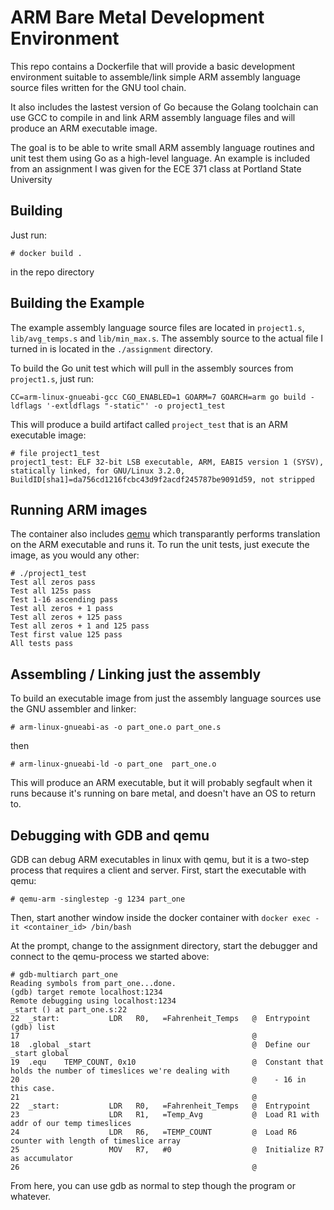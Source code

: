 # ARM Bare Metal Development Environment

This repo contains a Dockerfile that will provide a basic development environment suitable to assemble/link simple ARM assembly language source files written for the GNU tool chain.

It also includes the lastest version of Go because the Golang toolchain can use GCC to compile in and link ARM assembly language files and will produce an ARM executable image.

The goal is to be able to write small ARM assembly language routines and unit test them using Go as a high-level language. An example is included from an assignment I was given for the ECE 371 class at Portland State University

## Building

Just run:

```
# docker build .
``` 

in the repo directory

## Building the Example

The example assembly language source files are located in `project1.s`, `lib/avg_temps.s` and `lib/min_max.s`. The assembly source to the actual file I turned in is located in the `./assignment` directory. 

To build the Go unit test which will pull in the assembly sources from `project1.s`, just run:

`CC=arm-linux-gnueabi-gcc CGO_ENABLED=1 GOARM=7 GOARCH=arm go build -ldflags '-extldflags "-static"' -o project1_test`

This will produce a build artifact called `project_test` that is an ARM executable image:

```
# file project1_test
project1_test: ELF 32-bit LSB executable, ARM, EABI5 version 1 (SYSV), statically linked, for GNU/Linux 3.2.0, BuildID[sha1]=da756cd1216fcbc43d9f2acdf245787be9091d59, not stripped
```

## Running ARM images

The container also includes [qemu](https://www.qemu.org/) which transparantly performs translation on the ARM executable and runs it. To run the unit tests, just execute the image, as you would any other:

```
# ./project1_test
Test all zeros pass
Test all 125s pass
Test 1-16 ascending pass
Test all zeros + 1 pass
Test all zeros + 125 pass
Test all zeros + 1 and 125 pass
Test first value 125 pass
All tests pass
```

## Assembling / Linking just the assembly

To build an executable image from just the assembly language sources use the GNU assembler and linker:

```
# arm-linux-gnueabi-as -o part_one.o part_one.s
```

then

```
# arm-linux-gnueabi-ld -o part_one  part_one.o
```

This will produce an ARM executable, but it will probably segfault when it runs because it's running on bare metal, and doesn't have an OS to return to. 


## Debugging with GDB and qemu

GDB can debug ARM executables in linux with qemu, but it is a two-step process that requires a client and server. First, start the executable with qemu:

```
# qemu-arm -singlestep -g 1234 part_one
```

Then, start another window inside the docker container with `docker exec -it <container_id> /bin/bash`

At the prompt, change to the assignment directory, start the debugger and connect to the qemu-process we started above:

```
# gdb-multiarch part_one
Reading symbols from part_one...done.
(gdb) target remote localhost:1234
Remote debugging using localhost:1234
_start () at part_one.s:22
22	_start:           LDR   R0,   =Fahrenheit_Temps   @  Entrypoint
(gdb) list
17	                                                  @
18	.global _start                                    @  Define our _start global
19	.equ    TEMP_COUNT, 0x10                          @  Constant that holds the number of timeslices we're dealing with
20	                                                  @    - 16 in this case.
21	                                                  @
22	_start:           LDR   R0,   =Fahrenheit_Temps   @  Entrypoint
23	                  LDR   R1,   =Temp_Avg           @  Load R1 with addr of our temp timeslices
24	                  LDR   R6,   =TEMP_COUNT         @  Load R6 counter with length of timeslice array
25	                  MOV   R7,   #0                  @  Initialize R7 as accumulator
26	                                                  @
```

From here, you can use gdb as normal to step though the program or whatever.